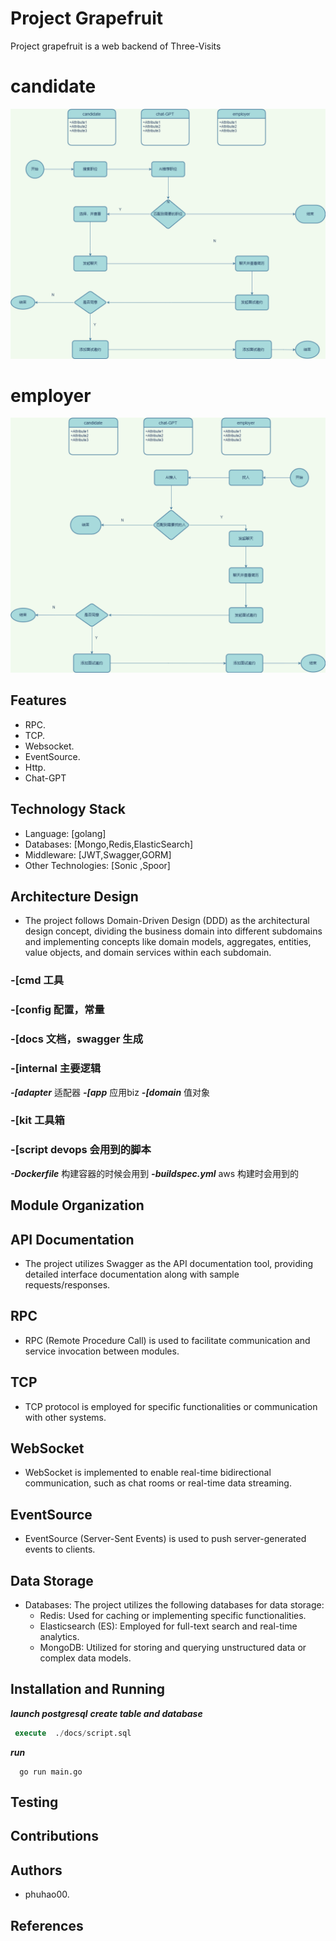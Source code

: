 # Project Grapefruit

Project grapefruit is a web backend of Three-Visits
# candidate
![](candidate_flow.drawio.png)
# employer
![](employer.drawio.png)


## Features

-  RPC.
-  TCP.
-  Websocket.
-  EventSource.
-  Http.
-  Chat-GPT

## Technology Stack

- Language: [golang]
- Databases: [Mongo,Redis,ElasticSearch]
- Middleware: [JWT,Swagger,GORM]
- Other Technologies: [Sonic ,Spoor]

## Architecture Design

- The project follows Domain-Driven Design (DDD) as the architectural design concept, dividing the business domain into different subdomains and implementing concepts like domain models, aggregates, entities, value objects, and domain services within each subdomain. 

### -[cmd 工具 
### -[config 配置，常量
### -[docs 文档，swagger 生成
### -[internal 主要逻辑
***-[adapter*** 适配器
***-[app*** 应用biz
***-[domain*** 值对象
###  -[kit 工具箱
###  -[script devops 会用到的脚本
***-Dockerfile***  构建容器的时候会用到
***-buildspec.yml*** aws 构建时会用到的


## Module Organization


## API Documentation

- The project utilizes Swagger as the API documentation tool, providing detailed interface documentation along with sample requests/responses.

## RPC

- RPC (Remote Procedure Call) is used to facilitate communication and service invocation between modules.

## TCP

- TCP protocol is employed for specific functionalities or communication with other systems.

## WebSocket

- WebSocket is implemented to enable real-time bidirectional communication, such as chat rooms or real-time data streaming.

## EventSource

- EventSource (Server-Sent Events) is used to push server-generated events to clients.

## Data Storage

- Databases: The project utilizes the following databases for data storage:
    - Redis: Used for caching or implementing specific functionalities.
    - Elasticsearch (ES): Employed for full-text search and real-time analytics.
    - MongoDB: Utilized for storing and querying unstructured data or complex data models.

## Installation and Running
***launch postgresql***
***create table and database***
```sql
 execute  ./docs/script.sql
```
***run***
```shell
  go run main.go
```
## Testing


## Contributions



## Authors

- phuhao00.

## References

